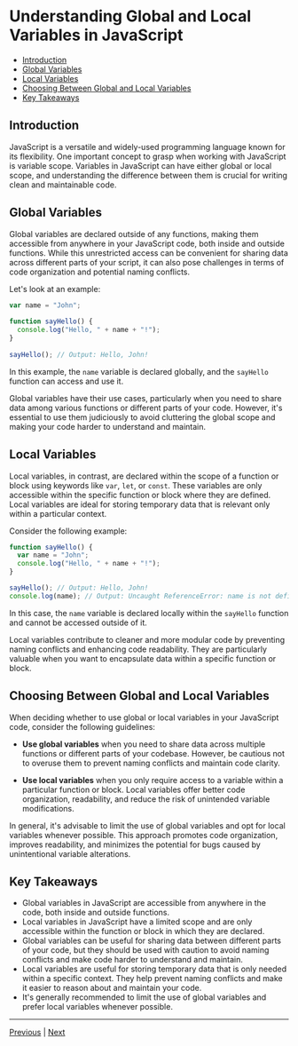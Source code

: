 # Understanding Global and Local Variables in JavaScript<!-- omit in toc -->

- [Introduction](#introduction)
- [Global Variables](#global-variables)
- [Local Variables](#local-variables)
- [Choosing Between Global and Local Variables](#choosing-between-global-and-local-variables)
- [Key Takeaways](#key-takeaways)


## Introduction

JavaScript is a versatile and widely-used programming language known for its flexibility. One important concept to grasp when working with JavaScript is variable scope. Variables in JavaScript can have either global or local scope, and understanding the difference between them is crucial for writing clean and maintainable code.

## Global Variables

Global variables are declared outside of any functions, making them accessible from anywhere in your JavaScript code, both inside and outside functions. While this unrestricted access can be convenient for sharing data across different parts of your script, it can also pose challenges in terms of code organization and potential naming conflicts.

Let's look at an example:

```javascript
var name = "John";
 
function sayHello() {
  console.log("Hello, " + name + "!");
}
 
sayHello(); // Output: Hello, John!
```

In this example, the `name` variable is declared globally, and the `sayHello` function can access and use it.

Global variables have their use cases, particularly when you need to share data among various functions or different parts of your code. However, it's essential to use them judiciously to avoid cluttering the global scope and making your code harder to understand and maintain.

## Local Variables

Local variables, in contrast, are declared within the scope of a function or block using keywords like `var`, `let`, or `const`. These variables are only accessible within the specific function or block where they are defined. Local variables are ideal for storing temporary data that is relevant only within a particular context.

Consider the following example:

```javascript
function sayHello() {
  var name = "John";
  console.log("Hello, " + name + "!");
}

sayHello(); // Output: Hello, John!
console.log(name); // Output: Uncaught ReferenceError: name is not defined
```

In this case, the `name` variable is declared locally within the `sayHello` function and cannot be accessed outside of it.

Local variables contribute to cleaner and more modular code by preventing naming conflicts and enhancing code readability. They are particularly valuable when you want to encapsulate data within a specific function or block.

## Choosing Between Global and Local Variables
When deciding whether to use global or local variables in your JavaScript code, consider the following guidelines:

- **Use global variables** when you need to share data across multiple functions or different parts of your codebase. However, be cautious not to overuse them to prevent naming conflicts and maintain code clarity.

- **Use local variables** when you only require access to a variable within a particular function or block. Local variables offer better code organization, readability, and reduce the risk of unintended variable modifications.

In general, it's advisable to limit the use of global variables and opt for local variables whenever possible. This approach promotes code organization, improves readability, and minimizes the potential for bugs caused by unintentional variable alterations.

## Key Takeaways
- Global variables in JavaScript are accessible from anywhere in the code, both inside and outside functions.
- Local variables in JavaScript have a limited scope and are only accessible within the function or block in which they are declared.
- Global variables can be useful for sharing data between different parts of your code, but they should be used with caution to avoid naming conflicts and make code harder to understand and maintain.
- Local variables are useful for storing temporary data that is only needed within a specific context. They help prevent naming conflicts and make it easier to reason about and maintain your code.
- It's generally recommended to limit the use of global variables and prefer local variables whenever possible.

---

[Previous](./javascript-variables.md) | [Next](./js-variables-with-var-keyword.md)